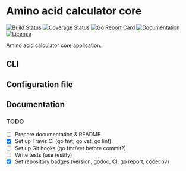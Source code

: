 # Amino acid calculator core 

[![Build Status](https://travis-ci.com/MaciejTe/amino-acid-calc-core.svg?branch=master)](https://travis-ci.com/MaciejTe/amino-acid-calc-core) 
[![Coverage Status](https://coveralls.io/repos/github/MaciejTe/amino-acid-calc-core/badge.svg?branch=master)](https://coveralls.io/github/MaciejTe/amino-acid-calc-core?branch=master)
[![Go Report Card](https://goreportcard.com/badge/github.com/MaciejTe/amino-acid-calc-core)](https://goreportcard.com/report/github.com/MaciejTe/amino-acid-calc-core)
[![Documentation](https://godoc.org/github.com/MaciejTe/amino-acid-calc-core?status.svg)](https://godoc.org/github.com/MaciejTe/amino-acid-calc-core)
[![License](https://img.shields.io/github/license/MaciejTe/amino-acid-calc-core.svg?maxAge=2592000)](https://github.com/MaciejTe/amino-acid-calc-core/blob/master/LICENSE)


Amino acid calculator core application.

## CLI
## Configuration file
## Documentation


### TODO
- [ ] Prepare documentation & README
- [x] Set up Travis CI (go fmt, go vet, go lint)
- [ ] Set up Git hooks (go fmt/vet before commit?)
- [ ] Write tests (use testify)
- [x] Set repository badges (version, godoc, CI, go report, codecov)
